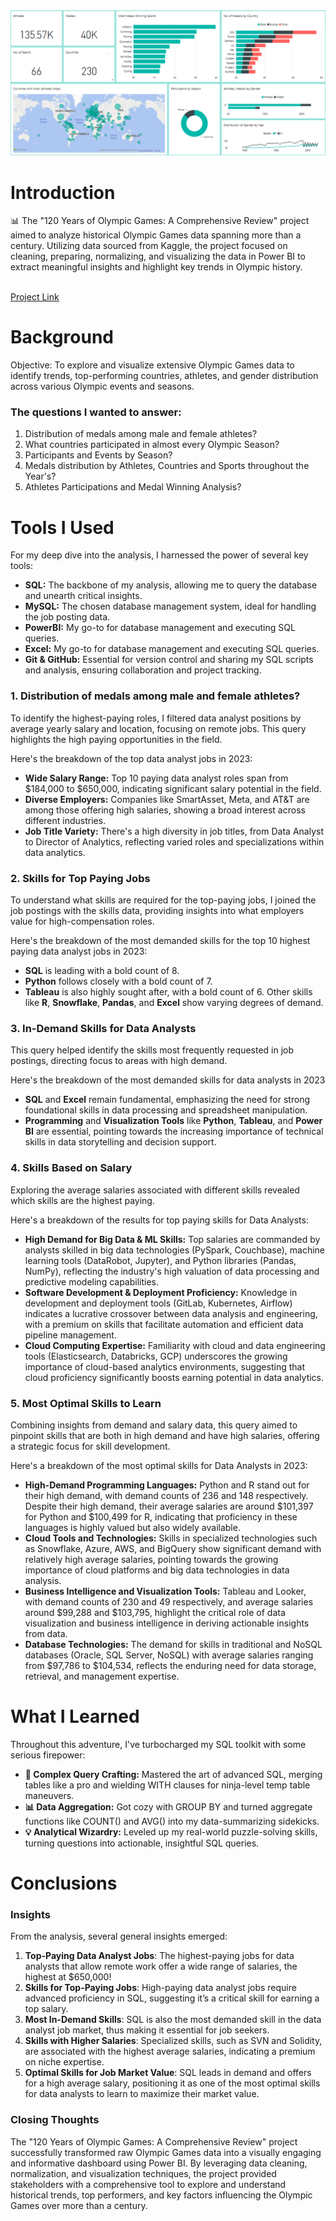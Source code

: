 <img src="https://github.com/Shahid-Malik4/120-years-of-olympics/blob/main/pbi-olympics.png" alt="Dashboard Image">

# Introduction
📊 The "120 Years of Olympic Games: A Comprehensive Review" project aimed to analyze historical Olympic Games data spanning more than a century. Utilizing data sourced from Kaggle, the project focused on cleaning, preparing, normalizing, and visualizing the data in Power BI to extract meaningful insights and highlight key trends in Olympic history.

<br>
<a href="https://shahidmalik.vercel.app/project/120-years-of-olympic-games">Project Link</a>
<br>

# Background
Objective: To explore and visualize extensive Olympic Games data to identify trends, top-performing countries, athletes, and gender distribution across various Olympic events and seasons.


### The questions I wanted to answer:

1. Distribution of medals among male and female athletes?
2. What countries participated in almost every Olympic Season?
3. Participants and Events by Season?
4. Medals distribution by Athletes, Countries and Sports throughout the Year's?
5. Athletes Participations and Medal Winning Analysis?


# Tools I Used
For my deep dive into the analysis, I harnessed the power of several key tools:

- **SQL:** The backbone of my analysis, allowing me to query the database and unearth critical insights.
- **MySQL:** The chosen database management system, ideal for handling the job posting data.
- **PowerBI:** My go-to for database management and executing SQL queries.
- **Excel:** My go-to for database management and executing SQL queries.
- **Git & GitHub:** Essential for version control and sharing my SQL scripts and analysis, ensuring collaboration and project tracking.


### 1. Distribution of medals among male and female athletes?
To identify the highest-paying roles, I filtered data analyst positions by average yearly salary and location, focusing on remote jobs. This query highlights the high paying opportunities in the field.


Here's the breakdown of the top data analyst jobs in 2023:
- **Wide Salary Range:** Top 10 paying data analyst roles span from $184,000 to $650,000, indicating significant salary potential in the field.
- **Diverse Employers:** Companies like SmartAsset, Meta, and AT&T are among those offering high salaries, showing a broad interest across different industries.
- **Job Title Variety:** There's a high diversity in job titles, from Data Analyst to Director of Analytics, reflecting varied roles and specializations within data analytics.


### 2. Skills for Top Paying Jobs
To understand what skills are required for the top-paying jobs, I joined the job postings with the skills data, providing insights into what employers value for high-compensation roles.

Here's the breakdown of the most demanded skills for the top 10 highest paying data analyst jobs in 2023:
- **SQL** is leading with a bold count of 8.
- **Python** follows closely with a bold count of 7.
- **Tableau** is also highly sought after, with a bold count of 6.
Other skills like **R**, **Snowflake**, **Pandas**, and **Excel** show varying degrees of demand.


### 3. In-Demand Skills for Data Analysts

This query helped identify the skills most frequently requested in job postings, directing focus to areas with high demand.

Here's the breakdown of the most demanded skills for data analysts in 2023
- **SQL** and **Excel** remain fundamental, emphasizing the need for strong foundational skills in data processing and spreadsheet manipulation.
- **Programming** and **Visualization Tools** like **Python**, **Tableau**, and **Power BI** are essential, pointing towards the increasing importance of technical skills in data storytelling and decision support.


### 4. Skills Based on Salary
Exploring the average salaries associated with different skills revealed which skills are the highest paying.

Here's a breakdown of the results for top paying skills for Data Analysts:
- **High Demand for Big Data & ML Skills:** Top salaries are commanded by analysts skilled in big data technologies (PySpark, Couchbase), machine learning tools (DataRobot, Jupyter), and Python libraries (Pandas, NumPy), reflecting the industry's high valuation of data processing and predictive modeling capabilities.
- **Software Development & Deployment Proficiency:** Knowledge in development and deployment tools (GitLab, Kubernetes, Airflow) indicates a lucrative crossover between data analysis and engineering, with a premium on skills that facilitate automation and efficient data pipeline management.
- **Cloud Computing Expertise:** Familiarity with cloud and data engineering tools (Elasticsearch, Databricks, GCP) underscores the growing importance of cloud-based analytics environments, suggesting that cloud proficiency significantly boosts earning potential in data analytics.


### 5. Most Optimal Skills to Learn

Combining insights from demand and salary data, this query aimed to pinpoint skills that are both in high demand and have high salaries, offering a strategic focus for skill development.

Here's a breakdown of the most optimal skills for Data Analysts in 2023: 
- **High-Demand Programming Languages:** Python and R stand out for their high demand, with demand counts of 236 and 148 respectively. Despite their high demand, their average salaries are around $101,397 for Python and $100,499 for R, indicating that proficiency in these languages is highly valued but also widely available.
- **Cloud Tools and Technologies:** Skills in specialized technologies such as Snowflake, Azure, AWS, and BigQuery show significant demand with relatively high average salaries, pointing towards the growing importance of cloud platforms and big data technologies in data analysis.
- **Business Intelligence and Visualization Tools:** Tableau and Looker, with demand counts of 230 and 49 respectively, and average salaries around $99,288 and $103,795, highlight the critical role of data visualization and business intelligence in deriving actionable insights from data.
- **Database Technologies:** The demand for skills in traditional and NoSQL databases (Oracle, SQL Server, NoSQL) with average salaries ranging from $97,786 to $104,534, reflects the enduring need for data storage, retrieval, and management expertise.

# What I Learned

Throughout this adventure, I've turbocharged my SQL toolkit with some serious firepower:

- **🧩 Complex Query Crafting:** Mastered the art of advanced SQL, merging tables like a pro and wielding WITH clauses for ninja-level temp table maneuvers.
- **📊 Data Aggregation:** Got cozy with GROUP BY and turned aggregate functions like COUNT() and AVG() into my data-summarizing sidekicks.
- **💡 Analytical Wizardry:** Leveled up my real-world puzzle-solving skills, turning questions into actionable, insightful SQL queries.

# Conclusions

### Insights
From the analysis, several general insights emerged:

1. **Top-Paying Data Analyst Jobs**: The highest-paying jobs for data analysts that allow remote work offer a wide range of salaries, the highest at $650,000!
2. **Skills for Top-Paying Jobs**: High-paying data analyst jobs require advanced proficiency in SQL, suggesting it’s a critical skill for earning a top salary.
3. **Most In-Demand Skills**: SQL is also the most demanded skill in the data analyst job market, thus making it essential for job seekers.
4. **Skills with Higher Salaries**: Specialized skills, such as SVN and Solidity, are associated with the highest average salaries, indicating a premium on niche expertise.
5. **Optimal Skills for Job Market Value**: SQL leads in demand and offers for a high average salary, positioning it as one of the most optimal skills for data analysts to learn to maximize their market value.

### Closing Thoughts

The "120 Years of Olympic Games: A Comprehensive Review" project successfully transformed raw Olympic Games data into a visually engaging and informative dashboard using Power BI. By leveraging data cleaning, normalization, and visualization techniques, the project provided stakeholders with a comprehensive tool to explore and understand historical trends, top performers, and key factors influencing the Olympic Games over more than a century.
